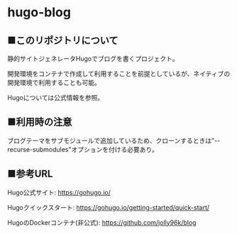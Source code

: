 # hugo-blog

## ■このリポジトリについて
静的サイトジェネレータHugoでブログを書くプロジェクト。

開発環境をコンテナで作成して利用することを前提としているが、ネイティブの開発環境で利用することも可能。

Hugoについては公式情報を参照。

## ■利用時の注意
ブログテーマをサブモジュールで追加しているため、クローンするときは"--recurse-submodules"オプションを付ける必要あり。

## ■参考URL
Hugo公式サイト: <https://gohugo.io/>

Hugoクイックスタート: <https://gohugo.io/getting-started/quick-start/>

HugoのDockerコンテナ(非公式): <https://github.com/jolly96k/blog>